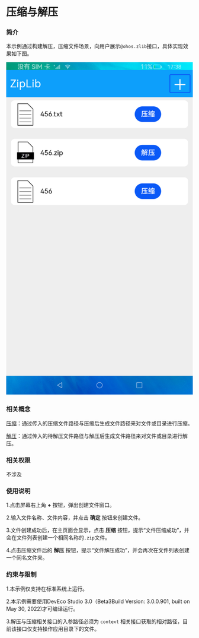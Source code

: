 # 压缩与解压

### 简介

本示例通过构建解压，压缩文件场景，向用户展示`@ohos.zlib`接口，具体实现效果如下图。

![](screenshots/device/main.png)

### 相关概念

[压缩](https://gitee.com/openharmony/docs/blob/master/zh-cn/application-dev/reference/apis/js-apis-zlib.md#zlibzipfile)：通过传入的压缩文件路径与压缩后生成文件路径来对文件或目录进行压缩。

[解压](https://gitee.com/openharmony/docs/blob/master/zh-cn/application-dev/reference/apis/js-apis-zlib.md#zlibunzipfile)：通过传入的待解压文件路径与解压后生成文件路径来对文件或目录进行解压。

### 相关权限

不涉及

### 使用说明

1.点击屏幕右上角 **+** 按钮，弹出创建文件窗口。

2.输入文件名称、文件内容，并点击 **确定** 按钮来创建文件。

3.文件创建成功后，在主页面会显示，点击 **压缩** 按钮，提示“文件压缩成功”，并会在文件列表创建一个相同名称的`.zip`文件。

4.点击压缩文件后的 **解压** 按钮，提示“文件解压成功”，并会再次在文件列表创建一个同名文件夹。

### 约束与限制

1.本示例仅支持在标准系统上运行。

2.本示例需要使用DevEco Studio 3.0（Beta3Build Version: 3.0.0.901, built on May 30, 2022)才可编译运行。

3.解压与压缩相关接口的入参路径必须为 `context` 相关接口获取的相对路径，目前该接口仅支持操作应用目录下的文件。